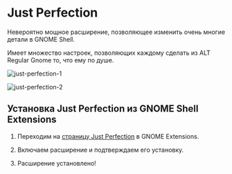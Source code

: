 # Just Perfection

Невероятно мощное расширение, позволяющее изменить очень многие детали в GNOME Shell.

Имеет множество настроек, позволяющих каждому сделать из ALT Regular Gnome то, что ему по душе.

![just-perfection-1](/extensions/just-perfection/just-perfection-1.png)

![just-perfection-2](/extensions/just-perfection/just-perfection-2.png)

## Установка Just Perfection из GNOME Shell Extensions

1. Переходим на [страницу Just Perfection](https://extensions.gnome.org/extension/3843/just-perfection/) в GNOME Extensions.

2. Включаем расширение и подтверждаем его установку.

3. Расширение установлено!
